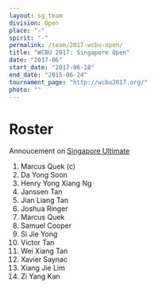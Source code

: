 ```yaml
---
layout: sg_team
division: Open
place: "-"
spirit: "-"
permalink: /team/2017-wcbu-open/
title: "WCBU 2017: Singapore Open"
date: "2017-06"
start_date: "2017-06-18"
end_date: "2015-06-24"
tournament_page: "http://wcbu2017.org/"
photo: ""
---
```


# Roster

Annoucement on [Singapore Ultimate](http://singaporeultimate.com/p/team-singapore-wcbu-2017-roster-announcement)

1. Marcus Quek (c)
2. Da Yong Soon
3. Henry Yong Xiang Ng
4. Janssen Tan
5. Jian Liang Tan
6. Joshua Ringer
7. Marcus Quek
8. Samuel Cooper
9. Si Jie Yong
10. Victor Tan
11. Wei Xiang Tan
12. Xavier Saynac
13. Xiang Jie Lim
14. Zi Yang Kan
